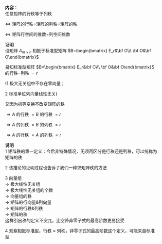 **内容：**    
任意矩阵的行秩等于列秩    
    
 $\Leftrightarrow$ 矩阵的行秩=矩阵的列秩=矩阵的秩    
    
 $\Leftrightarrow$ 矩阵行空间的维数=列空间维数    
    
**证明**    
设矩阵 $A_{m\times n}$ 相抵于标准型矩阵 $B=\begin{bmatrix}    
E_r&\bf O\\\ \bf O&\bf O\end{bmatrix}$     
    
易知标准型矩阵 $B=\begin{bmatrix}    
E_r&\bf O\\\ \bf O&\bf O\end{bmatrix}$ 的行秩=列秩 $=r$     
    
(1 极大无关组中不存在零向量；    
    
2 标准单位列向量线性无关)    
    
又因为初等变换不改变矩阵的秩    
    
 $\Rightarrow A$ 的行秩 $=B$ 的行秩 $=r$     
    
 $\Rightarrow A$ 的列秩 $=B$ 的列秩 $=r$     
    
 $\Rightarrow A$ 的行秩 $=A$ 的列秩 $=r$     
    
**说明**    
1 矩阵秩的第一定义：今后非特殊情况，无须再区分是行秩还是列秩，可以统称为矩阵的秩    
    
2 该推论的证明过程也告诉了我们一种求矩阵秩的方法    
    
3 向量组    
 $\longrightarrow$ 极大线性无关组    
 $\longrightarrow$ 极大线性无关组的个数    
 $\longrightarrow$ 向量组的秩    
 $\longrightarrow$ 矩阵的行向量&列向量    
 $\longrightarrow$ 矩阵的行秩&列秩    
 $\longrightarrow$ 矩阵的秩    
这样引出秩的定义不突兀，比空降非零子式的最高阶数更易接受    
    
4 观察相抵标准型，行秩 $=$ 列秩，非零子式的最高阶数这个定义，可能来自标准型    
